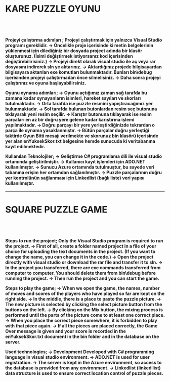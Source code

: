 <h1>KARE PUZZLE OYUNU </h1>
<br>
<br>
<h4>
Projeyi çalıştırma adımları ;
Projeyi çalıştırmak için yalnızca Visual Studio programı gereklidir.
-> Öncelikle proje içerisinde ki metin belgelerinin yüklenmesi için dilediğiniz bir dosyada project adında bir klasör oluşturunuz. (İsimi değiştirmek istiyorsanız kod içerisinden değiştirebilirisiniz.)
-> Projeyi direkt olarak visual studio ile aç veya rar dosyasını indirerek sln ye aktarınız.
-> Aktardığınız projede bilgisayardan bilgisayara aktarılan exe komutları bulunmaktadır. Bunları bin\debug içerisinden projeyi çalıştırmadan önce silmelisiniz.
-> Daha sonra projeyi çalıştırınız ve oyuna başlayabilirsiniz.

Oyunu oynama adımları;
-> Oyunu açtığımız zaman sağ tarafda bu zamana kadar oynayanların isimleri, hareket sayıları ve skorları tutulmaktadır.
-> Orta tarafda ise puzzle resmini yapıştıracağımız yer bulunmaktadır.
-> Sol tarafda bulunan butonlardan resim seç butonuna tıklayarak yeni resim seçilir.
-> Karıştır butonuna tıklayarak ise resim parçaları en az bir doğru yere gelene kadar karıştırma işlemi yapılmaktadır.
-> Doğru parçayı bir yere yerleştirdiğinizde tekrardan o parça ile oynama yasaklanmıştır.
-> Bütün parçalar doğru yerleştiği taktirde Oyun Bitti mesajı verilmekte ve skorunuz bin klasörü içerisinde yer alan enYuksekSkor.txt belgesine hemde sunucuda ki veritabanına kayıt edilmektedir.

Kullanılan Teknolojiler;
-> Geliştirme C# programlama dili ile visual studio ortamında geliştirilmiştir.
-> Kullanıcı kayıt işlemleri için ADO.NET kullanılmıştır.
-> Sunucu Azure ortamında tutulmuştur, bu sayede veri tabanına erişim her ortamdan sağlanılmıştır.
-> Puzzle parçalarının doğru yer kontrolünün sağlanması için Linkedlist (bağlı liste) veri yapısı kullanılmıştır.
</h4>
<hr>

<h1>SQUARE PUZZLE GAME </h1>
<br>
<br>
<h4>
Steps to run the project;
Only the Visual Studio program is required to run the project.
-> First of all, create a folder named project in a file of your choice for uploading the text documents in the project. (If you want to change the name, you can change it in the code.)
-> Open the project directly with visual studio or download the rar file and transfer it to sln.
-> In the project you transferred, there are exe commands transferred from computer to computer. You should delete them from bin\debug before running the project.
-> Then run the project and you can start the game.

Steps to play the game;
-> When we open the game, the names, number of moves and scores of the players who have played so far are kept on the right side.
-> In the middle, there is a place to paste the puzzle picture.
-> The new picture is selected by clicking the select picture button from the buttons on the left.
-> By clicking on the Mix button, the mixing process is performed until the parts of the picture come to at least one correct place.
-> When you place the correct piece somewhere, it is forbidden to play with that piece again.
-> If all the pieces are placed correctly, the Game Over message is given and your score is recorded in the enYuksekSkor.txt document in the bin folder and in the database on the server.

Used technologies;
-> Development Developed with C# programming language in visual studio environment.
-> ADO.NET is used for user registration.
-> The server is kept in the Azure environment, so access to the database is provided from any environment.
-> Linkedlist (linked list) data structure is used to ensure correct location control of puzzle pieces.
</h4>

